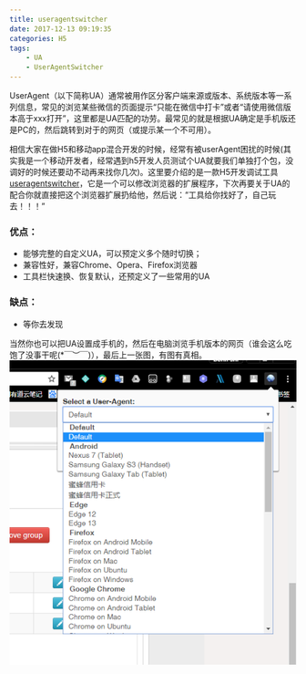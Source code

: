 ```yaml
---
title: useragentswitcher
date: 2017-12-13 09:19:35
categories: H5
tags: 
    - UA
    - UserAgentSwitcher
---
```


UserAgent（以下简称UA）通常被用作区分客户端来源或版本、系统版本等一系列信息，常见的浏览某些微信的页面提示“只能在微信中打卡”或者“请使用微信版本高于xxx打开”，这里都是UA匹配的功劳。最常见的就是根据UA确定是手机版还是PC的，然后跳转到对于的网页（或提示某一个不可用）。

相信大家在做H5和移动app混合开发的时候，经常有被userAgent困扰的时候(其实我是一个移动开发者，经常遇到h5开发人员测试个UA就要我们单独打个包，没调好的时候还要动不动再来找你几次)。这里要介绍的是一款H5开发调试工具[useragentswitcher](http://useragentswitcher.org/)，它是一个可以修改浏览器的扩展程序，下次再要关于UA的配合你就直接把这个浏览器扩展扔给他，然后说：“工具给你找好了，自己玩去！！！”

### 优点：
  - 能够完整的自定义UA，可以预定义多个随时切换；
  - 兼容性好，兼容Chrome、Opera、Firefox浏览器
  - 工具栏快速换、恢复默认，还预定义了一些常用的UA

<!-- more -->

### 缺点：
  - 等你去发现

当然你也可以把UA设置成手机的，然后在电脑浏览手机版本的网页（谁会这么吃饱了没事干呢(*￣︶￣)），最后上一张图，有图有真相。
![useragentswitcher](/images/2017/20171214144942.png)